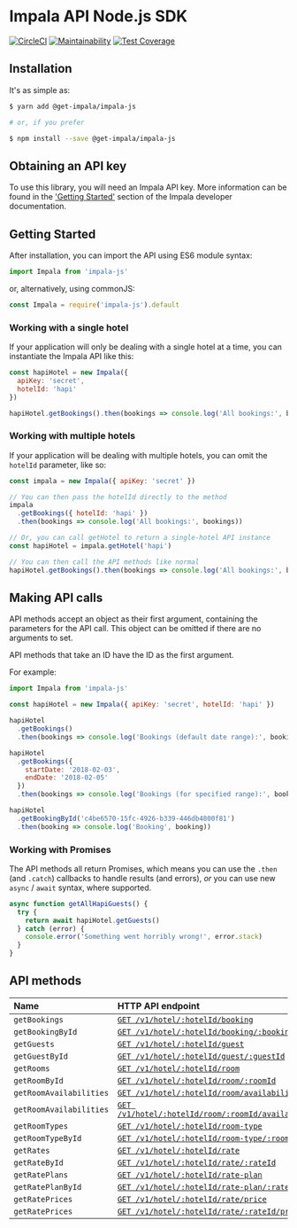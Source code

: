 # Impala API Node.js SDK
[![CircleCI](https://circleci.com/gh/GetImpala/impala-js.svg?style=svg)](https://circleci.com/gh/GetImpala/impala-js)
[![Maintainability](https://api.codeclimate.com/v1/badges/cc2ef6e1ff5bbfb051dd/maintainability)](https://codeclimate.com/github/GetImpala/impala-js/maintainability)
[![Test Coverage](https://api.codeclimate.com/v1/badges/cc2ef6e1ff5bbfb051dd/test_coverage)](https://codeclimate.com/github/GetImpala/impala-js/test_coverage)

## Installation

It's as simple as:

```bash
$ yarn add @get-impala/impala-js

# or, if you prefer

$ npm install --save @get-impala/impala-js
```

## Obtaining an API key

To use this library, you will need an Impala API key. More information can be
found in the ['Getting Started'][getting-started] section of the Impala developer documentation.

## Getting Started

After installation, you can import the API using ES6 module syntax:

```js
import Impala from 'impala-js'
```

or, alternatively, using commonJS:

```js
const Impala = require('impala-js').default
```

### Working with a single hotel

If your application will only be dealing with a single hotel at a time,
you can instantiate the Impala API like this:

```js
const hapiHotel = new Impala({
  apiKey: 'secret',
  hotelId: 'hapi'
})

hapiHotel.getBookings().then(bookings => console.log('All bookings:', bookings))
```

### Working with multiple hotels

If your application will be dealing with multiple hotels, you can omit the `hotelId`
parameter, like so:

```js
const impala = new Impala({ apiKey: 'secret' })

// You can then pass the hotelId directly to the method
impala
  .getBookings({ hotelId: 'hapi' })
  .then(bookings => console.log('All bookings:', bookings))

// Or, you can call getHotel to return a single-hotel API instance
const hapiHotel = impala.getHotel('hapi')

// You can then call the API methods like normal
hapiHotel.getBookings().then(bookings => console.log('All bookings:', bookings))
```

## Making API calls

API methods accept an object as their first argument, containing the parameters for the API call. This object can be omitted if there are no arguments to set.

API methods that take an ID have the ID as the first argument.

For example:

```js
import Impala from 'impala-js'

const hapiHotel = new Impala({ apiKey: 'secret', hotelId: 'hapi' })

hapiHotel
  .getBookings()
  .then(bookings => console.log('Bookings (default date range):', bookings))

hapiHotel
  .getBookings({
    startDate: '2018-02-03',
    endDate: '2018-02-05'
  })
  .then(bookings => console.log('Bookings (for specified range):', bookings))

hapiHotel
  .getBookingById('c4be6570-15fc-4926-b339-446db4800f81')
  .then(booking => console.log('Booking', booking))
```

### Working with Promises

The API methods all return Promises, which means you can use the `.then` (and `.catch`) callbacks to handle results (and errors), _or_ you can use new `async` / `await` syntax, where supported.

```js
async function getAllHapiGuests() {
  try {
    return await hapiHotel.getGuests()
  } catch (error) {
    console.error('Something went horribly wrong!', error.stack)
  }
}
```

## API methods

| Name                    | HTTP API endpoint                                                           |
|:------------------------|:----------------------------------------------------------------------------|
| `getBookings`           | [`GET /v1/hotel/:hotelId/booking`][type-booking]                            |
| `getBookingById`        | [`GET /v1/hotel/:hotelId/booking/:bookingId`][type-booking]                 |
| `getGuests`             | [`GET /v1/hotel/:hotelId/guest`][type-guest]                                |
| `getGuestById`          | [`GET /v1/hotel/:hotelId/guest/:guestId`][type-guest]                       |
| `getRooms`              | [`GET /v1/hotel/:hotelId/room`][type-room]                                  |
| `getRoomById`           | [`GET /v1/hotel/:hotelId/room/:roomId`][type-room]                          |
| `getRoomAvailabilities` | [`GET /v1/hotel/:hotelId/room/availability`][type-roomavailability]         |
| `getRoomAvailabilities` | [`GET /v1/hotel/:hotelId/room/:roomId/availability`][type-roomavailability] |
| `getRoomTypes`          | [`GET /v1/hotel/:hotelId/room-type`][type-roomtype]                         |
| `getRoomTypeById`       | [`GET /v1/hotel/:hotelId/room-type/:roomTypeId`][type-roomtype]             |
| `getRates`              | [`GET /v1/hotel/:hotelId/rate`][type-rate]                                  |
| `getRateById`           | [`GET /v1/hotel/:hotelId/rate/:rateId`][type-rate]                          |
| `getRatePlans`          | [`GET /v1/hotel/:hotelId/rate-plan`][type-rateplan]                         |
| `getRatePlanById`       | [`GET /v1/hotel/:hotelId/rate-plan/:ratePlanId`][type-rateplan]             |
| `getRatePrices`         | [`GET /v1/hotel/:hotelId/rate/price`][type-rateprice]                       |
| `getRatePrices`         | [`GET /v1/hotel/:hotelId/rate/:rateId/price`][type-rateprice]               |

[getting-started]: https://docs.getimpala.com/#getting-started
[type-booking]: https://docs.getimpala.com/#booking
[type-guest]: https://docs.getimpala.com/#guest
[type-room]: https://docs.getimpala.com/#room
[type-roomavailability]: https://docs.getimpala.com/#room-availability
[type-roomtype]: https://docs.getimpala.com/#room-type
[type-rate]: https://docs.getimpala.com/#rate
[type-rateplan]: https://docs.getimpala.com/#rate-plan
[type-rateprice]: https://docs.getimpala.com/#rate-price
